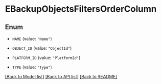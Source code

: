 # EBackupObjectsFiltersOrderColumn

## Enum


* `NAME` (value: `"Name"`)

* `OBJECT_ID` (value: `"ObjectId"`)

* `PLATFORM_ID` (value: `"PlatformId"`)

* `TYPE` (value: `"Type"`)


[[Back to Model list]](../README.md#documentation-for-models) [[Back to API list]](../README.md#documentation-for-api-endpoints) [[Back to README]](../README.md)


